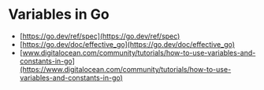 # Variables in Go


- [https://go.dev/ref/spec](https://go.dev/ref/spec)
- [https://go.dev/doc/effective_go](https://go.dev/doc/effective_go)
- [www.digitalocean.com/community/tutorials/how-to-use-variables-and-constants-in-go](https://www.digitalocean.com/community/tutorials/how-to-use-variables-and-constants-in-go)


